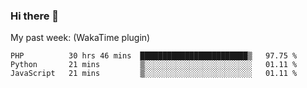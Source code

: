 ### Hi there 👋

My past week: (WakaTime plugin)
<!--START_SECTION:waka-->
```text
PHP          30 hrs 46 mins  ████████████████████████▒   97.75 % 
Python       21 mins         ▒░░░░░░░░░░░░░░░░░░░░░░░░   01.11 % 
JavaScript   21 mins         ▒░░░░░░░░░░░░░░░░░░░░░░░░   01.11 % 
```
<!--END_SECTION:waka-->
